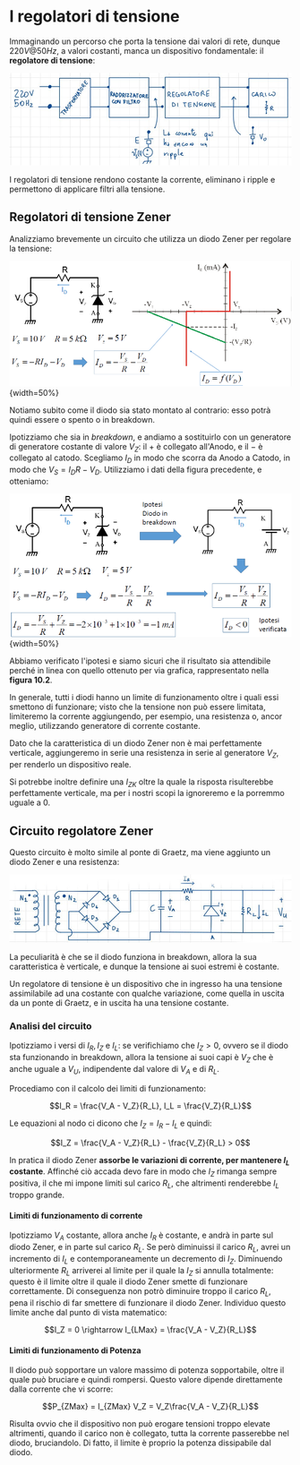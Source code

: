 # I regolatori di tensione

Immaginando un percorso che porta la tensione dai valori di rete, dunque $220V @ 50Hz$, a valori costanti, manca un dispositivo fondamentale: il **regolatore di tensione**:

![Il percorso della tensione](../images/10_RegolatoriDiTensione/Percorso.jpeg)

I regolatori di tensione rendono costante la corrente, eliminano i ripple e permettono di applicare filtri alla tensione.

## Regolatori di tensione Zener

Analizziamo brevemente un circuito che utilizza un diodo Zener per regolare la tensione:

![Regolatore di tensione Zener](../images/10_RegolatoriDiTensione/AnalisiCircuito.png){width=50%}

Notiamo subito come il diodo sia stato montato al contrario: esso potrà quindi essere o spento o in breakdown.

Ipotizziamo che sia in *breakdown*, e andiamo a sostituirlo con un generatore di generatore costante di valore $V_Z$: il $+$ è collegato all'Anodo, e il $-$ è collegato al catodo. Scegliamo $I_D$ in modo che scorra da Anodo a Catodo, in modo che $V_S = I_D R - V_D$. Utilizziamo i dati della figura precedente, e otteniamo:

![Analisi del circuito dopo la sostituzione](../images/10_RegolatoriDiTensione/AnalisiCircuito2.png){width=50%}

Abbiamo verificato l'ipotesi e siamo sicuri che il risultato sia attendibile perché in linea con quello ottenuto per via grafica, rappresentato nella **figura 10.2**.

In generale, tutti i diodi hanno un limite di funzionamento oltre i quali essi smettono di funzionare; visto che la tensione non può essere limitata, limiteremo la corrente aggiungendo, per esempio, una resistenza o, ancor meglio, utilizzando generatore di corrente costante.

Dato che la caratteristica di un diodo Zener non è mai perfettamente verticale, aggiungeremo in serie una resistenza in serie al generatore $V_Z$, per renderlo un dispositivo reale.

Si potrebbe inoltre definire una $I_{ZK}$ oltre la quale la risposta risulterebbe perfettamente verticale, ma per i nostri scopi la ignoreremo e la porremmo uguale a $0$.

## Circuito regolatore Zener

Questo circuito è molto simile al ponte di Graetz, ma viene aggiunto un diodo Zener e una resistenza:

![Circuito regolatore Zener](../images/10_RegolatoriDiTensione/RegolatoreZener.jpeg)

La peculiarità è che se il diodo funziona in breakdown, allora la sua caratteristica è verticale, e dunque la tensione ai suoi estremi è costante.

Un regolatore di tensione è un dispositivo che in ingresso ha una tensione assimilabile ad una costante con qualche variazione, come quella in uscita da un ponte di Graetz, e in uscita ha una tensione costante.

### Analisi del circuito

Ipotizziamo i versi di $I_R, I_Z$ e $I_L$: se verifichiamo che $I_Z > 0$, ovvero se il diodo sta funzionando in breakdown, allora la tensione ai suoi capi è $V_Z$ che è anche uguale a $V_U$, indipendente dal valore di $V_A$ e di $R_L$.

Procediamo con il calcolo dei limiti di funzionamento:

$$I_R = \frac{V_A - V_Z}{R_L}, I_L = \frac{V_Z}{R_L}$$

Le equazioni al nodo ci dicono che $I_Z = I_R - I_L$ e quindi:

$$I_Z = \frac{V_A - V_Z}{R_L} - \frac{V_Z}{R_L} > 0$$

In pratica il diodo Zener **assorbe le variazioni di corrente, per mantenere $I_L$ costante**. Affinché ciò accada devo fare in modo che $I_Z$ rimanga sempre positiva, il che mi impone limiti sul carico $R_L$, che altrimenti renderebbe $I_L$ troppo grande.

#### Limiti di funzionamento di corrente

Ipotizziamo $V_A$ costante, allora anche $I_R$ è costante, e andrà in parte sul diodo Zener, e in parte sul carico $R_L$. Se però diminuissi il carico $R_L$, avrei un incremento di $I_L$ e contemporaneamente un decremento di $I_Z$. Diminuendo ulteriormente $R_L$ arriverei al limite per il quale la $I_Z$ si annulla totalmente: questo è il limite oltre il quale il diodo Zener smette di funzionare correttamente. Di conseguenza non potrò diminuire troppo il carico $R_L$, pena il rischio di far smettere di funzionare il diodo Zener. Individuo questo limite anche dal punto di vista matematico:

$$I_Z = 0 \rightarrow I_{LMax} = \frac{V_A - V_Z}{R_L}$$

#### Limiti di funzionamento di Potenza

Il diodo può sopportare un valore massimo di potenza sopportabile, oltre il quale può bruciare e quindi rompersi. Questo valore dipende direttamente dalla corrente che vi scorre:

$$P_{ZMax} = I_{ZMax} V_Z = V_Z\frac{V_A - V_Z}{R_L}$$

Risulta ovvio che il dispositivo non può erogare tensioni troppo elevate altrimenti, quando il carico non è collegato, tutta la corrente passerebbe nel diodo, bruciandolo. Di fatto, il limite è proprio la potenza dissipabile dal diodo.
